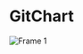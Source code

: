 # GitChart

![Frame 1](https://user-images.githubusercontent.com/90879448/158016170-a80dd441-30fa-466c-8691-dbe77743409c.png)

